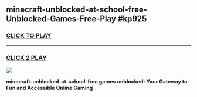 
## minecraft-unblocked-at-school-free-Unblocked-Games-Free-Play #kp925
<h3>
<a href="https://us.freeplayer.one?title=minecraft-unblocked-at-school-free&ref=9M">CLICK TO PLAY</a></h3>
<hr>

<h3>
<a href="https://us.freeplayer.one?title=minecraft-unblocked-at-school-free&ref=9M">CLICK 2 PLAY</a>
  
</h3>

<a href="https://us.freeplayer.one?title=minecraft-unblocked-at-school-free&ref=9M"><img src="https://clearcache.store/games.png"></a>


**minecraft-unblocked-at-school-free games unblocked: Your Gateway to Fun and Accessible Online Gaming**
